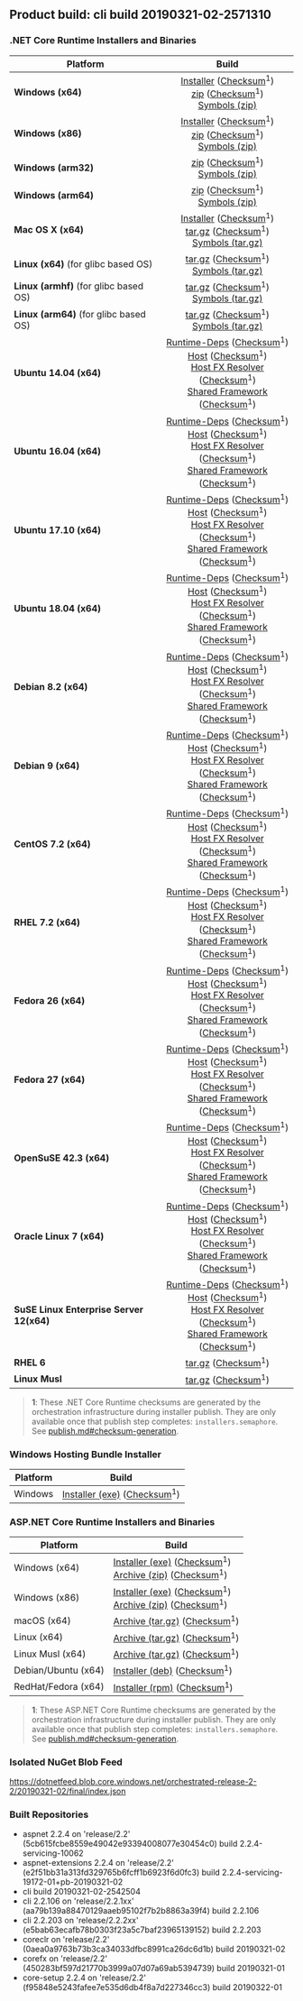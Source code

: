 ## Product build: cli build 20190321-02-2571310

### .NET Core Runtime Installers and Binaries

| Platform | Build |
|---------|:----------:|
| **Windows (x64)**                         | [Installer][win-x64-installer] ([Checksum][win-x64-installer-checksum]<sup>1</sup>)<br>[zip][win-x64-zip]   ([Checksum][win-x64-zip-checksum]<sup>1</sup>)<br>[Symbols (zip)][win-x64-symbols-zip]   |
| **Windows (x86)**                         | [Installer][win-x86-installer] ([Checksum][win-x86-installer-checksum]<sup>1</sup>)<br>[zip][win-x86-zip]   ([Checksum][win-x86-zip-checksum]<sup>1</sup>)<br>[Symbols (zip)][win-x86-symbols-zip]   |
| **Windows (arm32)**                       |                                                                                        [zip][win-arm-zip]   ([Checksum][win-arm-zip-checksum]<sup>1</sup>)<br>[Symbols (zip)][win-arm-symbols-zip]   |
| **Windows (arm64)**                       |                                                                                        [zip][win-arm64-zip] ([Checksum][win-arm64-zip-checksum]<sup>1</sup>)<br>[Symbols (zip)][win-arm64-symbols-zip] |
| **Mac OS X (x64)**                        | [Installer][osx-installer] ([Checksum][osx-installer-checksum]<sup>1</sup>)<br>[tar.gz][osx-targz]          ([Checksum][osx-targz-checksum]<sup>1</sup>)<br>[Symbols (tar.gz)][osx-symbols-targz]       |
| **Linux (x64)** (for glibc based OS)      |                                                                                        [tar.gz][linux-x64-targz] ([Checksum][linux-x64-targz-checksum]<sup>1</sup>)<br>[Symbols (tar.gz)][linux-x64-symbols-targz] |
| **Linux (armhf)** (for glibc based OS)    |                                                                                        [tar.gz][linux-arm-targz] ([Checksum][linux-arm-targz-checksum]<sup>1</sup>)<br>[Symbols (tar.gz)][linux-arm-symbols-targz] |
| **Linux (arm64)** (for glibc based OS)    |                                                                                        [tar.gz][linux-arm64-targz] ([Checksum][linux-arm64-targz-checksum]<sup>1</sup>)<br>[Symbols (tar.gz)][linux-arm64-symbols-targz] |
| **Ubuntu 14.04 (x64)**                    | [Runtime-Deps][ubuntu-14.04-runtime-deps] ([Checksum][ubuntu-14.04-runtime-deps-checksum]<sup>1</sup>)<br>[Host][deb-package-host] ([Checksum][deb-package-host-checksum]<sup>1</sup>)<br>[Host FX Resolver][deb-package-hostfxr] ([Checksum][deb-package-hostfxr-checksum]<sup>1</sup>)<br>[Shared Framework][deb-package-sharedfx] ([Checksum][deb-package-sharedfx-checksum]<sup>1</sup>)<br> |
| **Ubuntu 16.04 (x64)**                    | [Runtime-Deps][ubuntu-16.04-runtime-deps] ([Checksum][ubuntu-16.04-runtime-deps-checksum]<sup>1</sup>)<br>[Host][deb-package-host] ([Checksum][deb-package-host-checksum]<sup>1</sup>)<br>[Host FX Resolver][deb-package-hostfxr] ([Checksum][deb-package-hostfxr-checksum]<sup>1</sup>)<br>[Shared Framework][deb-package-sharedfx] ([Checksum][deb-package-sharedfx-checksum]<sup>1</sup>)<br> |
| **Ubuntu 17.10 (x64)**                    | [Runtime-Deps][ubuntu-17.10-runtime-deps] ([Checksum][ubuntu-17.10-runtime-deps-checksum]<sup>1</sup>)<br>[Host][deb-package-host] ([Checksum][deb-package-host-checksum]<sup>1</sup>)<br>[Host FX Resolver][deb-package-hostfxr] ([Checksum][deb-package-hostfxr-checksum]<sup>1</sup>)<br>[Shared Framework][deb-package-sharedfx] ([Checksum][deb-package-sharedfx-checksum]<sup>1</sup>)<br> |
| **Ubuntu 18.04 (x64)**                    | [Runtime-Deps][ubuntu-18.04-runtime-deps] ([Checksum][ubuntu-18.04-runtime-deps-checksum]<sup>1</sup>)<br>[Host][deb-package-host] ([Checksum][deb-package-host-checksum]<sup>1</sup>)<br>[Host FX Resolver][deb-package-hostfxr] ([Checksum][deb-package-hostfxr-checksum]<sup>1</sup>)<br>[Shared Framework][deb-package-sharedfx] ([Checksum][deb-package-sharedfx-checksum]<sup>1</sup>)<br> |
| **Debian 8.2 (x64)**                      | [Runtime-Deps][debian-8.2-runtime-deps]   ([Checksum][debian-8.2-runtime-deps-checksum]<sup>1</sup>)<br>[Host][deb-package-host] ([Checksum][deb-package-host-checksum]<sup>1</sup>)<br>[Host FX Resolver][deb-package-hostfxr] ([Checksum][deb-package-hostfxr-checksum]<sup>1</sup>)<br>[Shared Framework][deb-package-sharedfx] ([Checksum][deb-package-sharedfx-checksum]<sup>1</sup>)<br> |
| **Debian 9 (x64)**                        | [Runtime-Deps][debian-9-runtime-deps]     ([Checksum][debian-9-runtime-deps-checksum]<sup>1</sup>)<br>[Host][deb-package-host] ([Checksum][deb-package-host-checksum]<sup>1</sup>)<br>[Host FX Resolver][deb-package-hostfxr] ([Checksum][deb-package-hostfxr-checksum]<sup>1</sup>)<br>[Shared Framework][deb-package-sharedfx] ([Checksum][deb-package-sharedfx-checksum]<sup>1</sup>)<br> |
| **CentOS 7.2 (x64)**                      | [Runtime-Deps][centos-7-runtime-deps]      ([Checksum][centos-7-runtime-deps-checksum]<sup>1</sup>)<br>[Host][rpm-package-host] ([Checksum][rpm-package-host-checksum]<sup>1</sup>)<br>[Host FX Resolver][rpm-package-hostfxr]       ([Checksum][rpm-package-hostfxr-checksum]<sup>1</sup>)<br>[Shared Framework][rpm-package-sharedfx]       ([Checksum][rpm-package-sharedfx-checksum]<sup>1</sup>)<br> |
| **RHEL 7.2 (x64)**                        | [Runtime-Deps][rhel-7-runtime-deps]        ([Checksum][rhel-7-runtime-deps-checksum]<sup>1</sup>)<br>[Host][rpm-package-host] ([Checksum][rpm-package-host-checksum]<sup>1</sup>)<br>[Host FX Resolver][rpm-package-hostfxr]       ([Checksum][rpm-package-hostfxr-checksum]<sup>1</sup>)<br>[Shared Framework][rpm-package-sharedfx]       ([Checksum][rpm-package-sharedfx-checksum]<sup>1</sup>)<br> |
| **Fedora 26 (x64)**                       | [Runtime-Deps][fedora-26-runtime-deps]     ([Checksum][fedora-26-runtime-deps-checksum]<sup>1</sup>)<br>[Host][rpm-package-host] ([Checksum][rpm-package-host-checksum]<sup>1</sup>)<br>[Host FX Resolver][rpm-package-hostfxr]       ([Checksum][rpm-package-hostfxr-checksum]<sup>1</sup>)<br>[Shared Framework][rpm-package-sharedfx]       ([Checksum][rpm-package-sharedfx-checksum]<sup>1</sup>)<br> |
| **Fedora 27 (x64)**                       | [Runtime-Deps][fedora-27-runtime-deps]     ([Checksum][fedora-27-runtime-deps-checksum]<sup>1</sup>)<br>[Host][rpm-package-host] ([Checksum][rpm-package-host-checksum]<sup>1</sup>)<br>[Host FX Resolver][rpm-package-hostfxr]       ([Checksum][rpm-package-hostfxr-checksum]<sup>1</sup>)<br>[Shared Framework][rpm-package-sharedfx]       ([Checksum][rpm-package-sharedfx-checksum]<sup>1</sup>)<br> |
| **OpenSuSE 42.3 (x64)**                   | [Runtime-Deps][opensuse-42-runtime-deps]  ([Checksum][opensuse-42-runtime-deps-checksum]<sup>1</sup>)<br>[Host][rpm-package-host] ([Checksum][rpm-package-host-checksum]<sup>1</sup>)<br>[Host FX Resolver][rpm-package-hostfxr]       ([Checksum][rpm-package-hostfxr-checksum]<sup>1</sup>)<br>[Shared Framework][rpm-package-sharedfx]       ([Checksum][rpm-package-sharedfx-checksum]<sup>1</sup>)<br> |
| **Oracle Linux 7 (x64)**                  | [Runtime-Deps][oraclelinux-7-runtime-deps] ([Checksum][oraclelinux-7-runtime-deps-checksum]<sup>1</sup>)<br>[Host][rpm-package-host] ([Checksum][rpm-package-host-checksum]<sup>1</sup>)<br>[Host FX Resolver][rpm-package-hostfxr]       ([Checksum][rpm-package-hostfxr-checksum]<sup>1</sup>)<br>[Shared Framework][rpm-package-sharedfx]       ([Checksum][rpm-package-sharedfx-checksum]<sup>1</sup>)<br> |
| **SuSE Linux Enterprise Server 12(x64)**  | [Runtime-Deps][sles-12-runtime-deps] ([Checksum][sles-12-runtime-deps-checksum]<sup>1</sup>)<br>[Host][rpm-package-host] ([Checksum][rpm-package-host-checksum]<sup>1</sup>)<br>[Host FX Resolver][rpm-package-hostfxr]       ([Checksum][rpm-package-hostfxr-checksum]<sup>1</sup>)<br>[Shared Framework][rpm-package-sharedfx]       ([Checksum][rpm-package-sharedfx-checksum]<sup>1</sup>)<br> |
| **RHEL 6**                                |                                                                                        [tar.gz][rhel-6-targz]                    ([Checksum][rhel-6-targz-checksum]<sup>1</sup>)|
| **Linux Musl**                            |                                                                                        [tar.gz][musl-x64-targz]                ([Checksum][musl-x64-targz-checksum]<sup>1</sup>)|

[win-x64-installer]: https://dotnetfeed.blob.core.windows.net/orchestrated-release-2-2/20190321-02/final/assets/Runtime/2.2.4/dotnet-runtime-2.2.4-win-x64.exe
[win-x64-installer-checksum]: https://dotnetclichecksums.blob.core.windows.net/dotnet/Runtime/2.2.4/dotnet-runtime-2.2.4-win-x64.exe.sha512
[win-x64-zip]: https://dotnetfeed.blob.core.windows.net/orchestrated-release-2-2/20190321-02/final/assets/Runtime/2.2.4/dotnet-runtime-2.2.4-win-x64.zip
[win-x64-zip-checksum]: https://dotnetclichecksums.blob.core.windows.net/dotnet/Runtime/2.2.4/dotnet-runtime-2.2.4-win-x64.zip.sha512
[win-x64-symbols-zip]: https://dotnetfeed.blob.core.windows.net/orchestrated-release-2-2/20190321-02/final/assets/Runtime/2.2.4/dotnet-runtime-symbols-2.2.4-win-x64.zip

[win-x86-installer]: https://dotnetfeed.blob.core.windows.net/orchestrated-release-2-2/20190321-02/final/assets/Runtime/2.2.4/dotnet-runtime-2.2.4-win-x86.exe
[win-x86-installer-checksum]: https://dotnetclichecksums.blob.core.windows.net/dotnet/Runtime/2.2.4/dotnet-runtime-2.2.4-win-x86.exe.sha512
[win-x86-zip]: https://dotnetfeed.blob.core.windows.net/orchestrated-release-2-2/20190321-02/final/assets/Runtime/2.2.4/dotnet-runtime-2.2.4-win-x86.zip
[win-x86-zip-checksum]: https://dotnetclichecksums.blob.core.windows.net/dotnet/Runtime/2.2.4/dotnet-runtime-2.2.4-win-x86.zip.sha512
[win-x86-symbols-zip]: https://dotnetfeed.blob.core.windows.net/orchestrated-release-2-2/20190321-02/final/assets/Runtime/2.2.4/dotnet-runtime-symbols-2.2.4-win-x86.zip

[win-arm-zip]: https://dotnetfeed.blob.core.windows.net/orchestrated-release-2-2/20190321-02/final/assets/Runtime/2.2.4/dotnet-runtime-2.2.4-win-arm.zip
[win-arm-zip-checksum]: https://dotnetclichecksums.blob.core.windows.net/dotnet/Runtime/2.2.4/dotnet-runtime-2.2.4-win-arm.zip.sha512
[win-arm-symbols-zip]: https://dotnetfeed.blob.core.windows.net/orchestrated-release-2-2/20190321-02/final/assets/Runtime/2.2.4/dotnet-runtime-symbols-2.2.4-win-arm.zip

[win-arm64-zip]: https://dotnetfeed.blob.core.windows.net/orchestrated-release-2-2/20190321-02/final/assets/Runtime/2.2.4/dotnet-runtime-2.2.4-win-arm64.zip
[win-arm64-zip-checksum]: https://dotnetclichecksums.blob.core.windows.net/dotnet/Runtime/2.2.4/dotnet-runtime-2.2.4-win-arm64.zip.sha512
[win-arm64-symbols-zip]: https://dotnetfeed.blob.core.windows.net/orchestrated-release-2-2/20190321-02/final/assets/Runtime/2.2.4/dotnet-runtime-symbols-2.2.4-win-arm64.zip

[osx-installer]: https://dotnetfeed.blob.core.windows.net/orchestrated-release-2-2/20190321-02/final/assets/Runtime/2.2.4/dotnet-runtime-2.2.4-osx-x64.pkg
[osx-installer-checksum]: https://dotnetclichecksums.blob.core.windows.net/dotnet/Runtime/2.2.4/dotnet-runtime-2.2.4-osx-x64.pkg.sha512
[osx-targz]: https://dotnetfeed.blob.core.windows.net/orchestrated-release-2-2/20190321-02/final/assets/Runtime/2.2.4/dotnet-runtime-2.2.4-osx-x64.tar.gz
[osx-targz-checksum]: https://dotnetclichecksums.blob.core.windows.net/dotnet/Runtime/2.2.4/dotnet-runtime-2.2.4-osx-x64.tar.gz.sha512
[osx-symbols-targz]: https://dotnetfeed.blob.core.windows.net/orchestrated-release-2-2/20190321-02/final/assets/Runtime/2.2.4/dotnet-runtime-symbols-2.2.4-osx-x64.tar.gz

[linux-x64-targz]: https://dotnetfeed.blob.core.windows.net/orchestrated-release-2-2/20190321-02/final/assets/Runtime/2.2.4/dotnet-runtime-2.2.4-linux-x64.tar.gz
[linux-x64-targz-checksum]: https://dotnetclichecksums.blob.core.windows.net/dotnet/Runtime/2.2.4/dotnet-runtime-2.2.4-linux-x64.tar.gz.sha512
[linux-x64-symbols-targz]: https://dotnetfeed.blob.core.windows.net/orchestrated-release-2-2/20190321-02/final/assets/Runtime/2.2.4/dotnet-runtime-symbols-2.2.4-linux-x64.tar.gz
[linux-arm-targz]: https://dotnetfeed.blob.core.windows.net/orchestrated-release-2-2/20190321-02/final/assets/Runtime/2.2.4/dotnet-runtime-2.2.4-linux-arm.tar.gz
[linux-arm-targz-checksum]: https://dotnetclichecksums.blob.core.windows.net/dotnet/Runtime/2.2.4/dotnet-runtime-2.2.4-linux-arm.tar.gz.sha512
[linux-arm-symbols-targz]: https://dotnetfeed.blob.core.windows.net/orchestrated-release-2-2/20190321-02/final/assets/Runtime/2.2.4/dotnet-runtime-symbols-2.2.4-linux-arm.tar.gz
[linux-arm64-targz]: https://dotnetfeed.blob.core.windows.net/orchestrated-release-2-2/20190321-02/final/assets/Runtime/2.2.4/dotnet-runtime-2.2.4-linux-arm64.tar.gz
[linux-arm64-targz-checksum]: https://dotnetclichecksums.blob.core.windows.net/dotnet/Runtime/2.2.4/dotnet-runtime-2.2.4-linux-arm64.tar.gz.sha512
[linux-arm64-symbols-targz]: https://dotnetfeed.blob.core.windows.net/orchestrated-release-2-2/20190321-02/final/assets/Runtime/2.2.4/dotnet-runtime-symbols-2.2.4-linux-arm64.tar.gz

[ubuntu-14.04-runtime-deps]: https://dotnetfeed.blob.core.windows.net/orchestrated-release-2-2/20190321-02/final/assets/Runtime/2.2.4/dotnet-runtime-deps-2.2.4-ubuntu.14.04-x64.deb
[ubuntu-14.04-runtime-deps-checksum]: https://dotnetclichecksums.blob.core.windows.net/dotnet/Runtime/2.2.4/dotnet-runtime-deps-2.2.4-ubuntu.14.04-x64.deb.sha512

[ubuntu-16.04-runtime-deps]: https://dotnetfeed.blob.core.windows.net/orchestrated-release-2-2/20190321-02/final/assets/Runtime/2.2.4/dotnet-runtime-deps-2.2.4-ubuntu.16.04-x64.deb
[ubuntu-16.04-runtime-deps-checksum]: https://dotnetclichecksums.blob.core.windows.net/dotnet/Runtime/2.2.4/dotnet-runtime-deps-2.2.4-ubuntu.16.04-x64.deb.sha512

[ubuntu-17.10-runtime-deps]: https://dotnetfeed.blob.core.windows.net/orchestrated-release-2-2/20190321-02/final/assets/Runtime/2.2.4/dotnet-runtime-deps-2.2.4-ubuntu.17.10-x64.deb
[ubuntu-17.10-runtime-deps-checksum]: https://dotnetclichecksums.blob.core.windows.net/dotnet/Runtime/2.2.4/dotnet-runtime-deps-2.2.4-ubuntu.17.10-x64.deb.sha512

[ubuntu-18.04-runtime-deps]: https://dotnetfeed.blob.core.windows.net/orchestrated-release-2-2/20190321-02/final/assets/Runtime/2.2.4/dotnet-runtime-deps-2.2.4-ubuntu.18.04-x64.deb
[ubuntu-18.04-runtime-deps-checksum]: https://dotnetclichecksums.blob.core.windows.net/dotnet/Runtime/2.2.4/dotnet-runtime-deps-2.2.4-ubuntu.18.04-x64.deb.sha512

[debian-8.2-runtime-deps]: https://dotnetfeed.blob.core.windows.net/orchestrated-release-2-2/20190321-02/final/assets/Runtime/2.2.4/dotnet-runtime-deps-2.2.4-debian.8-x64.deb
[debian-8.2-runtime-deps-checksum]: https://dotnetclichecksums.blob.core.windows.net/dotnet/Runtime/2.2.4/dotnet-runtime-deps-2.2.4-debian.8-x64.deb.sha512

[debian-9-runtime-deps]: https://dotnetfeed.blob.core.windows.net/orchestrated-release-2-2/20190321-02/final/assets/Runtime/2.2.4/dotnet-runtime-deps-2.2.4-debian.9-x64.deb
[debian-9-runtime-deps-checksum]: https://dotnetclichecksums.blob.core.windows.net/dotnet/Runtime/2.2.4/dotnet-runtime-deps-2.2.4-debian.9-x64.deb.sha512

[centos-7-runtime-deps]: https://dotnetfeed.blob.core.windows.net/orchestrated-release-2-2/20190321-02/final/assets/Runtime/2.2.4/dotnet-runtime-deps-2.2.4-centos.7-x64.rpm
[centos-7-runtime-deps-checksum]: https://dotnetclichecksums.blob.core.windows.net/dotnet/Runtime/2.2.4/dotnet-runtime-deps-2.2.4-centos.7-x64.rpm.sha512

[rhel-7-runtime-deps]: https://dotnetfeed.blob.core.windows.net/orchestrated-release-2-2/20190321-02/final/assets/Runtime/2.2.4/dotnet-runtime-deps-2.2.4-rhel.7-x64.rpm
[rhel-7-runtime-deps-checksum]: https://dotnetclichecksums.blob.core.windows.net/dotnet/Runtime/2.2.4/dotnet-runtime-deps-2.2.4-rhel.7-x64.rpm.sha512

[fedora-26-runtime-deps]: https://dotnetfeed.blob.core.windows.net/orchestrated-release-2-2/20190321-02/final/assets/Runtime/2.2.4/dotnet-runtime-deps-2.2.4-fedora.26-x64.rpm
[fedora-26-runtime-deps-checksum]: https://dotnetclichecksums.blob.core.windows.net/dotnet/Runtime/2.2.4/dotnet-runtime-deps-2.2.4-fedora.26-x64.rpm.sha512

[fedora-27-runtime-deps]: https://dotnetfeed.blob.core.windows.net/orchestrated-release-2-2/20190321-02/final/assets/Runtime/2.2.4/dotnet-runtime-deps-2.2.4-fedora.27-x64.rpm
[fedora-27-runtime-deps-checksum]: https://dotnetclichecksums.blob.core.windows.net/dotnet/Runtime/2.2.4/dotnet-runtime-deps-2.2.4-fedora.27-x64.rpm.sha512

[opensuse-42-runtime-deps]: https://dotnetfeed.blob.core.windows.net/orchestrated-release-2-2/20190321-02/final/assets/Runtime/2.2.4/dotnet-runtime-deps-2.2.4-opensuse.42-x64.rpm
[opensuse-42-runtime-deps-checksum]: https://dotnetclichecksums.blob.core.windows.net/dotnet/Runtime/2.2.4/dotnet-runtime-deps-2.2.4-opensuse.42-x64.rpm.sha512

[oraclelinux-7-runtime-deps]: https://dotnetfeed.blob.core.windows.net/orchestrated-release-2-2/20190321-02/final/assets/Runtime/2.2.4/dotnet-runtime-deps-2.2.4-oraclelinux.7-x64.rpm
[oraclelinux-7-runtime-deps-checksum]: https://dotnetclichecksums.blob.core.windows.net/dotnet/Runtime/2.2.4/dotnet-runtime-deps-2.2.4-oraclelinux.7-x64.rpm.sha512

[sles-12-runtime-deps]: https://dotnetfeed.blob.core.windows.net/orchestrated-release-2-2/20190321-02/final/assets/Runtime/2.2.4/dotnet-runtime-deps-2.2.4-sles.12-x64.rpm
[sles-12-runtime-deps-checksum]: https://dotnetclichecksums.blob.core.windows.net/dotnet/Runtime/2.2.4/dotnet-runtime-deps-2.2.4-sles.12-x64.rpm.sha512

[deb-package-host]: https://dotnetfeed.blob.core.windows.net/orchestrated-release-2-2/20190321-02/final/assets/Runtime/2.2.4/dotnet-host-2.2.4-x64.deb
[deb-package-host-checksum]: https://dotnetclichecksums.blob.core.windows.net/dotnet/Runtime/2.2.4/dotnet-host-2.2.4-x64.deb.sha512
[deb-package-hostfxr]: https://dotnetfeed.blob.core.windows.net/orchestrated-release-2-2/20190321-02/final/assets/Runtime/2.2.4/dotnet-hostfxr-2.2.4-x64.deb
[deb-package-hostfxr-checksum]: https://dotnetclichecksums.blob.core.windows.net/dotnet/Runtime/2.2.4/dotnet-hostfxr-2.2.4-x64.deb.sha512
[deb-package-sharedfx]: https://dotnetfeed.blob.core.windows.net/orchestrated-release-2-2/20190321-02/final/assets/Runtime/2.2.4/dotnet-runtime-2.2.4-x64.deb
[deb-package-sharedfx-checksum]: https://dotnetclichecksums.blob.core.windows.net/dotnet/Runtime/2.2.4/dotnet-runtime-2.2.4-x64.deb.sha512

[rpm-package-host]: https://dotnetfeed.blob.core.windows.net/orchestrated-release-2-2/20190321-02/final/assets/Runtime/2.2.4/dotnet-host-2.2.4-x64.rpm
[rpm-package-host-checksum]: https://dotnetclichecksums.blob.core.windows.net/dotnet/Runtime/2.2.4/dotnet-host-2.2.4-x64.rpm.sha512
[rpm-package-hostfxr]: https://dotnetfeed.blob.core.windows.net/orchestrated-release-2-2/20190321-02/final/assets/Runtime/2.2.4/dotnet-hostfxr-2.2.4-x64.rpm
[rpm-package-hostfxr-checksum]: https://dotnetclichecksums.blob.core.windows.net/dotnet/Runtime/2.2.4/dotnet-hostfxr-2.2.4-x64.rpm.sha512
[rpm-package-sharedfx]: https://dotnetfeed.blob.core.windows.net/orchestrated-release-2-2/20190321-02/final/assets/Runtime/2.2.4/dotnet-runtime-2.2.4-x64.rpm
[rpm-package-sharedfx-checksum]: https://dotnetclichecksums.blob.core.windows.net/dotnet/Runtime/2.2.4/dotnet-runtime-2.2.4-x64.rpm.sha512

[rhel-6-targz]: https://dotnetfeed.blob.core.windows.net/orchestrated-release-2-2/20190321-02/final/assets/Runtime/2.2.4/dotnet-runtime-2.2.4-rhel.6-x64.tar.gz
[rhel-6-targz-checksum]: https://dotnetclichecksums.blob.core.windows.net/dotnet/Runtime/2.2.4/dotnet-runtime-2.2.4-rhel.6-x64.tar.gz.sha512

[musl-x64-targz]: https://dotnetfeed.blob.core.windows.net/orchestrated-release-2-2/20190321-02/final/assets/Runtime/2.2.4/dotnet-runtime-2.2.4-linux-musl-x64.tar.gz
[musl-x64-targz-checksum]: https://dotnetclichecksums.blob.core.windows.net/dotnet/Runtime/2.2.4/dotnet-runtime-2.2.4-linux-musl-x64.tar.gz.sha512

> **1**: These .NET Core Runtime checksums are generated by the orchestration infrastructure during installer publish. They are only available once that publish step completes: `installers.semaphore`. See [publish.md#checksum-generation](https://github.com/dotnet/core-eng/blob/master/Documentation/Orchestrated-Build/Api/publish.md#checksum-generation).


### Windows Hosting Bundle Installer

Platform              | Build
----------------------|---------------------
Windows               | [Installer (exe)][dotnet-hosting-win-exe] ([Checksum][dotnet-hosting-win-exe-checksum]<sup>1</sup>)

[dotnet-hosting-win-exe]: https://dotnetfeed.blob.core.windows.net/orchestrated-release-2-2/20190321-02/final/assets/aspnetcore/Runtime/2.2.4/dotnet-hosting-2.2.4-win.exe
[dotnet-hosting-win-exe-checksum]: https://dotnetclichecksums.blob.core.windows.net/dotnet/aspnetcore/Runtime/2.2.4/dotnet-hosting-2.2.4-win.exe.sha512


### ASP.NET Core Runtime Installers and Binaries

Platform              | Build
----------------------|---------------------
Windows (x64)         | [Installer (exe)][aspnetcore-win-x64-exe] ([Checksum][aspnetcore-win-x64-exe-checksum]<sup>1</sup>)<br>[Archive (zip)][aspnetcore-win-x64-zip] ([Checksum][aspnetcore-win-x64-zip-checksum]<sup>1</sup>)
Windows (x86)         | [Installer (exe)][aspnetcore-win-x86-exe] ([Checksum][aspnetcore-win-x86-exe-checksum]<sup>1</sup>)<br>[Archive (zip)][aspnetcore-win-x86-zip] ([Checksum][aspnetcore-win-x86-zip-checksum]<sup>1</sup>)
macOS (x64)           | [Archive (tar.gz)][aspnetcore-osx-x64-tar] ([Checksum][aspnetcore-osx-x64-tar-checksum]<sup>1</sup>)
Linux (x64)           | [Archive (tar.gz)][aspnetcore-linux-x64-tar] ([Checksum][aspnetcore-linux-x64-tar-checksum]<sup>1</sup>)
Linux Musl (x64)      | [Archive (tar.gz)][aspnetcore-linux-musl-x64-tar] ([Checksum][aspnetcore-linux-musl-x64-tar-checksum]<sup>1</sup>)
Debian/Ubuntu (x64)   | [Installer (deb)][aspnetcore-debian-x64-deb] ([Checksum][aspnetcore-debian-x64-deb-checksum]<sup>1</sup>)
RedHat/Fedora (x64)   | [Installer (rpm)][aspnetcore-redhat-x64-rpm] ([Checksum][aspnetcore-redhat-x64-rpm-checksum]<sup>1</sup>)

[aspnetcore-win-x64-zip]: https://dotnetfeed.blob.core.windows.net/orchestrated-release-2-2/20190321-02/final/assets/aspnetcore/Runtime/2.2.4/aspnetcore-runtime-2.2.4-win-x64.zip
[aspnetcore-win-x64-zip-checksum]: https://dotnetclichecksums.blob.core.windows.net/dotnet/aspnetcore/Runtime/2.2.4/aspnetcore-runtime-2.2.4-win-x64.zip.sha512
[aspnetcore-win-x64-exe]: https://dotnetfeed.blob.core.windows.net/orchestrated-release-2-2/20190321-02/final/assets/aspnetcore/Runtime/2.2.4/aspnetcore-runtime-2.2.4-win-x64.exe
[aspnetcore-win-x64-exe-checksum]: https://dotnetclichecksums.blob.core.windows.net/dotnet/aspnetcore/Runtime/2.2.4/aspnetcore-runtime-2.2.4-win-x64.exe.sha512

[aspnetcore-win-x86-zip]: https://dotnetfeed.blob.core.windows.net/orchestrated-release-2-2/20190321-02/final/assets/aspnetcore/Runtime/2.2.4/aspnetcore-runtime-2.2.4-win-x86.zip
[aspnetcore-win-x86-zip-checksum]: https://dotnetclichecksums.blob.core.windows.net/dotnet/aspnetcore/Runtime/2.2.4/aspnetcore-runtime-2.2.4-win-x86.zip.sha512
[aspnetcore-win-x86-exe]: https://dotnetfeed.blob.core.windows.net/orchestrated-release-2-2/20190321-02/final/assets/aspnetcore/Runtime/2.2.4/aspnetcore-runtime-2.2.4-win-x86.exe
[aspnetcore-win-x86-exe-checksum]: https://dotnetclichecksums.blob.core.windows.net/dotnet/aspnetcore/Runtime/2.2.4/aspnetcore-runtime-2.2.4-win-x86.exe.sha512

[aspnetcore-linux-x64-tar]: https://dotnetfeed.blob.core.windows.net/orchestrated-release-2-2/20190321-02/final/assets/aspnetcore/Runtime/2.2.4/aspnetcore-runtime-2.2.4-linux-x64.tar.gz
[aspnetcore-linux-x64-tar-checksum]: https://dotnetclichecksums.blob.core.windows.net/dotnet/aspnetcore/Runtime/2.2.4/aspnetcore-runtime-2.2.4-linux-x64.tar.gz.sha512

[aspnetcore-linux-musl-x64-tar]: https://dotnetfeed.blob.core.windows.net/orchestrated-release-2-2/20190321-02/final/assets/aspnetcore/Runtime/2.2.4/aspnetcore-runtime-2.2.4-linux-musl-x64.tar.gz
[aspnetcore-linux-musl-x64-tar-checksum]: https://dotnetclichecksums.blob.core.windows.net/dotnet/aspnetcore/Runtime/2.2.4/aspnetcore-runtime-2.2.4-linux-musl-x64.tar.gz.sha512

[aspnetcore-osx-x64-tar]: https://dotnetfeed.blob.core.windows.net/orchestrated-release-2-2/20190321-02/final/assets/aspnetcore/Runtime/2.2.4/aspnetcore-runtime-2.2.4-osx-x64.tar.gz
[aspnetcore-osx-x64-tar-checksum]: https://dotnetclichecksums.blob.core.windows.net/dotnet/aspnetcore/Runtime/2.2.4/aspnetcore-runtime-2.2.4-osx-x64.tar.gz.sha512

[aspnetcore-debian-x64-deb]: https://dotnetfeed.blob.core.windows.net/orchestrated-release-2-2/20190321-02/final/assets/aspnetcore/Runtime/2.2.4/aspnetcore-runtime-2.2.4-x64.deb
[aspnetcore-debian-x64-deb-checksum]: https://dotnetclichecksums.blob.core.windows.net/dotnet/aspnetcore/Runtime/2.2.4/aspnetcore-runtime-2.2.4-x64.deb.sha512

[aspnetcore-redhat-x64-rpm]: https://dotnetfeed.blob.core.windows.net/orchestrated-release-2-2/20190321-02/final/assets/aspnetcore/Runtime/2.2.4/aspnetcore-runtime-2.2.4-x64.rpm
[aspnetcore-redhat-x64-rpm-checksum]: https://dotnetclichecksums.blob.core.windows.net/dotnet/aspnetcore/Runtime/2.2.4/aspnetcore-runtime-2.2.4-x64.rpm.sha512

> **1**: These ASP.NET Core Runtime checksums are generated by the orchestration infrastructure during installer publish. They are only available once that publish step completes: `installers.semaphore`. See [publish.md#checksum-generation](https://github.com/dotnet/core-eng/blob/master/Documentation/Orchestrated-Build/Api/publish.md#checksum-generation).


### Isolated NuGet Blob Feed
https://dotnetfeed.blob.core.windows.net/orchestrated-release-2-2/20190321-02/final/index.json

### Built Repositories
 * aspnet 2.2.4 on 'release/2.2' (5cb615fcbe8559e49042e93394008077e30454c0) build 2.2.4-servicing-10062
 * aspnet-extensions 2.2.4 on 'release/2.2' (e2f51bb31a313fd329765b6fcff1b6923f6d0fc3) build 2.2.4-servicing-19172-01+pb-20190321-02
 * cli build 20190321-02-2542504
 * cli 2.2.106 on 'release/2.2.1xx' (aa79b139a88470129aaeb95102f7b2b8863a39f4) build 2.2.106
 * cli 2.2.203 on 'release/2.2.2xx' (e5bab63ecafb78b0303f23a5c7baf23965139152) build 2.2.203
 * coreclr on 'release/2.2' (0aea0a9763b73b3ca34033dfbc8991ca26dc6d1b) build 20190321-02
 * corefx on 'release/2.2' (450283bf597d21770b3999a07d07a69ab5394739) build 20190321-01
 * core-setup 2.2.4 on 'release/2.2' (f95848e5243fafee7e535d6db4f8a7d227346cc3) build 20190322-01
